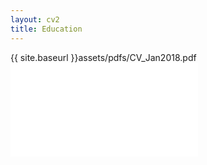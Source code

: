 ```yaml
---
layout: cv2
title: Education
---
```



{{ site.baseurl }}assets/pdfs/CV_Jan2018.pdf
<embed src="assets/pdfs/CV_Jan2018.pdf" type="application/pdf" />